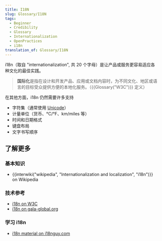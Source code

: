 ```yaml
---
title: I18N
slug: Glossary/I18N
tags:
  - Beginner
  - Credibility
  - Glossary
  - Internationalization
  - OpenPractices
  - i18n
translation_of: Glossary/I18N
---
```

i18n（取自 "internationalization", 共 20 个字母）是让产品或服务更容易适应各种文化的最佳实践。

> **国际化**是指在设计和开发产品、应用或文档内容时，为不同文化、地区或语言的目标受众提供方便的本地化服务。（{{Glossary("W3C")}} 定义）

在其他方面，i18n 仍然需要许多支持

- 字符集（通常使用 [Unicode](https://searchcio-midmarket.techtarget.com/definition/Unicode)）
- 计量单位（货币、°C/°F、km/miles 等）
- 时间和日期格式
- 键盘布局
- 文字书写顺序

## 了解更多

### 基本知识

- {{interwiki("wikipedia", "Internationalization and localization", "i18n")}} on Wikipedia

### 技术参考

- [i18n on W3C](https://www.w3.org/International/questions/qa-i18n.en#Internationalization)
- [i18n on gala-global.org](https://www.gala-global.org/what-internationalization)

### 学习 i18n

- [i18n material on i18nguy.com](http://www.i18nguy.com/)
